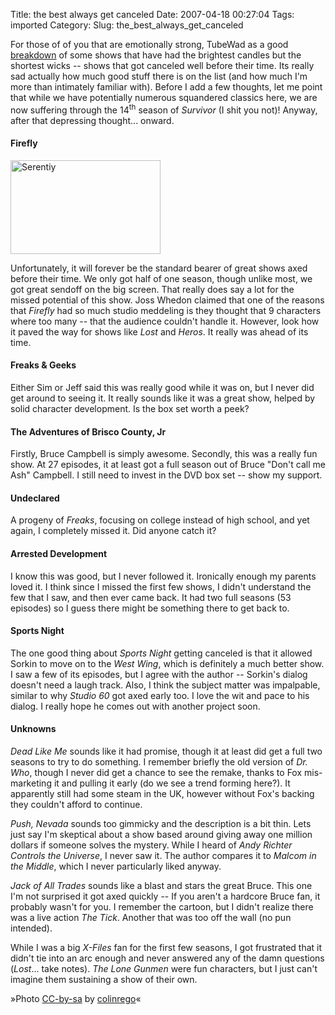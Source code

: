 Title: the best always get canceled
Date: 2007-04-18 00:27:04
Tags: imported
Category: 
Slug: the_best_always_get_canceled

For those of of you that are emotionally strong, TubeWad as a good <a href="http://www.tubewad.com/13-tv-shows-that-should-never-have-been-cancelled-1340-p.html">breakdown</a> of some shows that have had the brightest candles but the shortest wicks -- shows that got canceled well before their time.  Its really sad actually how much good stuff there is on the list (and how much I'm more than intimately familiar with).  Before I add a few thoughts, let me point that while we have potentially numerous squandered classics here, we are now suffering through the 14<sup>th</sup> season of <em>Survivor</em> (I shit you not)!  Anyway, after that depressing thought... onward.
<h4>Firefly</h4>
<img src="http://farm1.static.flickr.com/11/12660556_d0aea9a281_m.jpg" class="flickr reflect rheight20" title="Serentiy" alt="Serentiy" height="150" width="240" />

Unfortunately, it will forever be the standard bearer of great shows axed before their time.  We only got half of one season, though unlike most, we got great sendoff on the big screen.  That really does say a lot for the missed potential of this show.  Joss Whedon claimed that one of the reasons that <em>Firefly</em> had so much studio meddeling is they thought that 9 characters where too many -- that the audience couldn't handle it.  However, look how it paved the way for shows like <em>Lost</em> and <em>Heros</em>.  It really was ahead of its time.
<h4>Freaks &amp; Geeks</h4>
Either Sim or Jeff said this was really good while it was on, but I never did get around to seeing it.  It really sounds like it was a great show, helped by solid character development.  Is the box set worth a peek?
<h4>The Adventures of Brisco County, Jr</h4>
Firstly, Bruce Campbell is simply awesome.  Secondly, this was a really fun show.  At 27 episodes, it at least got a full season out of Bruce "Don't call me Ash" Campbell.  I still need to invest in the DVD box set -- show my support.
<h4>Undeclared</h4>
A progeny of <em>Freaks</em>, focusing on college instead of high school, and yet again, I completely missed it.  Did anyone catch it?
<h4>Arrested Development</h4>
I know this was good, but I never followed it.  Ironically enough my parents loved it.  I think since I missed the first few shows, I didn't understand the few that I saw, and then ever came back.  It had two full seasons (53 episodes) so I guess there might be something there to get back to.
<h4>Sports Night</h4>
The one good thing about <em>Sports Night</em> getting canceled is that it allowed Sorkin to move on to the <em>West Wing</em>, which is definitely a much better show.  I saw a few of its episodes, but I agree with the author -- Sorkin's dialog doesn't need a laugh track.  Also, I think the subject matter was impalpable, similar to why <em>Studio 60</em> got axed early too.  I love the wit and pace to his dialog.  I really hope he comes out with another project soon.
<h4>Unknowns</h4>
<em>Dead Like Me</em> sounds like it had promise, though it at least did get a full two seasons to try to do something. I remember briefly the old version of <em>Dr. Who</em>, though I never did get a chance to see the remake, thanks to Fox mis-marketing it and pulling it early (do we see a trend forming here?).  It apparently still had some steam in the UK, however without Fox's backing they couldn't afford to continue.

<em>Push, Nevada</em> sounds too gimmicky and the description is a bit thin.  Lets just say I'm skeptical about a show based around giving away one million dollars if someone solves the mystery.  While I heard of <em>Andy Richter Controls the Universe</em>, I never saw it.  The author compares it to <em>Malcom in the Middle</em>, which I never particularly liked anyway.

<em>Jack of All Trades</em> sounds like a blast and stars the great Bruce.  This one I'm not surprised it got axed quickly -- If you aren't a hardcore Bruce fan, it probably wasn't for you.  I remember the cartoon, but I didn't realize there was a live action <em>The Tick</em>.  Another that was too off the wall (no pun intended).

While I was a big <em>X-Files</em> fan for the first few seasons, I got frustrated that it didn't tie into an arc enough and never answered any of the damn questions (<em>Lost</em>... take notes).  <em>The Lone Gunmen</em> were fun characters, but I just can't imagine them sustaining a show of their own.
<p class="flickrcaption">»Photo <a href="http://creativecommons.org/licenses/by-sa/2.0/">CC-by-sa</a> by <a href="http://www.flickr.com/photos/colinrego/">colinrego</a>«</p>

